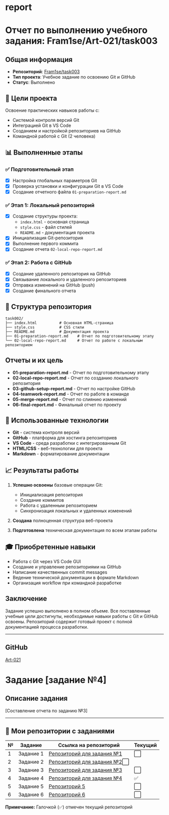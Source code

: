 # report
# Отчет по выполнению учебного задания: Fram1se/Art-021/task003

## Общая информация

- **Репозиторий**: [Fram1se/task003](https://github.com/Fram1se/task003)
- **Тип проекта**: Учебное задание по освоению Git и GitHub
- **Статус**: Выполнено

## 🎯 Цели проекта

Освоение практических навыков работы с:
- Системой контроля версий Git
- Интеграцией Git в VS Code
- Созданием и настройкой репозиториев на GitHub
- Командной работой с Git (2 человека)

## 📊 Выполненные этапы

### ✅ Подготовительный этап
- [x] Настройка глобальных параметров Git
- [x] Проверка установки и конфигурации Git в VS Code
- [x] Создание отчетного файла `01-preparation-report.md`

### ✅ Этап 1: Локальный репозиторий
- [x] Создание структуры проекта:
  - `index.html` - основная страница
  - `style.css` - файл стилей  
  - `README.md` - документация проекта
- [x] Инициализация Git-репозитория
- [x] Выполнение первого коммита
- [x] Создание отчета `02-local-repo-report.md`

### ✅ Этап 2: Работа с GitHub
- [x] Создание удаленного репозитория на GitHub
- [x] Связывание локального и удаленного репозиториев
- [x] Отправка изменений на GitHub (push)
- [x] Создание финального отчета

## 📁 Структура репозитория

```
task002/
├── index.html          # Основная HTML-страница
├── style.css           # CSS стили
├── README.md           # Документация проекта
├── 01-preparation-report.md    # Отчет по подготовительному этапу
└── 02-local-repo-report.md     # Отчет по работе с локальным репозиторием

```
## Отчеты и их цель
- **01-preparation-report.md** - Отчет по подготовительному этапу
- **02-local-repo-report.md** - Отчет по созданию локального репозитория
- **03-github-setup-report.md** - Отчет по настройке GitHub
- **04-teamwork-report.md** - Отчет по работе в команде
- **05-merge-report.md** - Отчет по слиянию изменений
- **06-final-report.md** - Финальный отчет по проекту

## 🔧 Использованные технологии

- **Git** - система контроля версий
- **GitHub** - платформа для хостинга репозиториев
- **VS Code** - среда разработки с интегрированным Git
- **HTML/CSS** - веб-технологии для проекта
- **Markdown** - форматирование документации

## 📈 Результаты работы

1. **Успешно освоены** базовые операции Git:
   - Инициализация репозитория
   - Создание коммитов
   - Работа с удаленным репозиторием
   - Синхронизация локальных и удаленных изменений

2. **Создана** полноценная структура веб-проекта

3. **Подготовлена** техническая документация по всем этапам работы

## 🎓 Приобретенные навыки

- Работа с Git через VS Code GUI
- Создание и управление репозиториями на GitHub
- Написание качественных commit messages
- Ведение технической документации в формате Markdown
- Организация workflow при командной разработке

## Заключение

Задание успешно выполнено в полном объеме. Все поставленные учебные цели достигнуты, необходимые навыки работы с Git и GitHub освоены. Репозиторий содержит готовый проект с полной документацией процесса разработки.

---
## GitHub
[Art-021](https://github.com/Art-021)

# Задание [задание №4]

## Описание задания
[Составление отчета по заданию №3]

---

## 📁 Мои репозитории с заданиями

| № | Задание | Ссылка на репозиторий | Текущий |
|---|---------|----------------------|---------|
| 1 | Задание 1 | [Репозиторий для задания №1](https://github.com/Art-021/project-25.git) | ⬜ |
| 2 | Задание 2 | [Репозиторий для задания №2](https://github.com/Art-021/RPS.git)⬜|
| 3 | Задание 3 | [Репозиторий для задания №3](https://github.com/Art-021/RPS-1.git) | ⬜ |
| 4 | Задание 4 | [Репозиторий для задания №4](https://github.com/Fram1se/task003.git) | ✅|
| 5 | Задание 5 | [Репозиторий 5](https://github.com/Fram1se/task005.git) | ⬜ |
| 6 | Задание 6 | [Репозиторий 6]() | ⬜ |

**Примечание:** Галочкой (✅) отмечен текущий репозиторий
